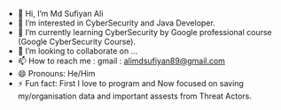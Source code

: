 - 👋 Hi, I’m Md Sufiyan Ali
- 👀 I’m interested in CyberSecurity and Java Developer.
- 🌱 I’m currently learning CyberSecurity by Google professional course (Google CyberSecurity Course).
- 💞️ I’m looking to collaborate on ...
- 📫 How to reach me : gmail : alimdsufiyan89@gmail.com
- 😄 Pronouns: He/Him
- ⚡ Fun fact: First I love to program and Now focused on saving my/organisation data and important assests from Threat Actors.

<!---
Sufiyan0000/Sufiyan0000 is a ✨ special ✨ repository because its `README.md` (this file) appears on your GitHub profile.
You can click the Preview link to take a look at your changes.
--->
